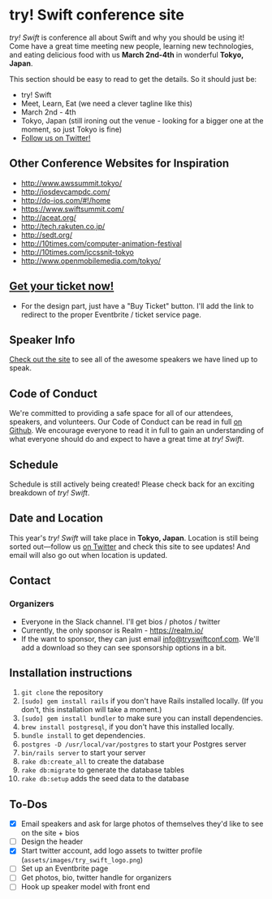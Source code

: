 # try! Swift conference site
_try! Swift_ is conference all about Swift and why you should be using it! Come have a great time meeting new people, learning new technologies, and eating delicious food with us **March 2nd-4th** in wonderful **Tokyo, Japan**.

This section should be easy to read to get the details. So it should just be: 

* try! Swift
* Meet, Learn, Eat (we need a clever tagline like this)
* March 2nd - 4th
* Tokyo, Japan (still ironing out the venue - looking for a bigger one at the moment, so just Tokyo is fine)
* [Follow us on Twitter!](https://twitter.com/tryswiftconf)

## Other Conference Websites for Inspiration

* http://www.awssummit.tokyo/
* http://iosdevcampdc.com/
* http://do-ios.com/#!/home
* https://www.swiftsummit.com/
* http://aceat.org/ 
* http://tech.rakuten.co.jp/
* http://sedt.org/
* http://10times.com/computer-animation-festival
* http://10times.com/iccssnit-tokyo
* http://www.openmobilemedia.com/tokyo/

## [Get your ticket now!]()
* For the design part, just have a "Buy Ticket" button. I'll add the link to redirect to the proper Eventbrite / ticket service page.

## Speaker Info
[Check out the site]() to see all of the awesome speakers we have lined up to speak.

## Code of Conduct
We're committed to providing a safe space for all of our attendees, speakers, and volunteers. Our Code of Conduct can be read in full [on Github](coc.md). We encourage everyone to read it in full to gain an understanding of what everyone should do and expect to have a great time at _try! Swift_.

## Schedule
Schedule is still actively being created! Please check back for an exciting breakdown of _try! Swift_.

## Date and Location
This year's _try! Swift_ will take place in **Tokyo, Japan**. Location is still being sorted out—follow us [on Twitter]() and check this site to see updates! And email will also go out when location is updated.

## Contact
### Organizers
* Everyone in the Slack channel. I'll get bios / photos / twitter 
* Currently, the only sponsor is Realm - https://realm.io/
* If the want to sponsor, they can just email info@tryswiftconf.com. We'll add a download so they can see sponsorship options in a bit.

## Installation instructions
1. ```git clone``` the repository
2. ```[sudo] gem install rails``` if you don't have Rails installed locally. (If you don't, this installation will take a moment.)
3. ```[sudo] gem install bundler``` to make sure you can install dependencies.
4. ```brew install postgresql```, if you don't have this installed locally.
5. ```bundle install``` to get dependencies.
6. ```postgres -D /usr/local/var/postgres``` to start your Postgres server
7. ```bin/rails server``` to start your server
8. ```rake db:create_all``` to create the database
9. ```rake db:migrate``` to generate the database tables
10. ```rake db:setup``` adds the seed data to the database

## To-Dos
- [X] Email speakers and ask for large photos of themselves they'd like to see on the site + bios 
- [ ] Design the header
- [X] Start twitter account, add logo assets to twitter profile (```assets/images/try_swift_logo.png```)
- [ ] Set up an Eventbrite page 
- [ ] Get photos, bio, twitter handle for organizers
- [ ] Hook up speaker model with front end